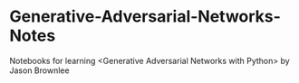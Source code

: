 # Generative-Adversarial-Networks-Notes
Notebooks for learning &lt;Generative Adversarial Networks with Python> by Jason Brownlee
